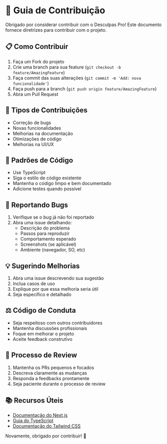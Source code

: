 # 🤝 Guia de Contribuição

Obrigado por considerar contribuir com o Desculpas Pro! Este documento fornece diretrizes para contribuir com o projeto.

## 📋 Como Contribuir

1. Faça um Fork do projeto
2. Crie uma branch para sua feature (`git checkout -b feature/AmazingFeature`)
3. Faça commit das suas alterações (`git commit -m 'Add: nova funcionalidade'`)
4. Faça push para a branch (`git push origin feature/AmazingFeature`)
5. Abra um Pull Request

## 🎯 Tipos de Contribuições

- Correção de bugs
- Novas funcionalidades
- Melhorias na documentação
- Otimizações de código
- Melhorias na UI/UX

## 📝 Padrões de Código

- Use TypeScript
- Siga o estilo de código existente
- Mantenha o código limpo e bem documentado
- Adicione testes quando possível

## 🐛 Reportando Bugs

1. Verifique se o bug já não foi reportado
2. Abra uma issue detalhando:
   - Descrição do problema
   - Passos para reproduzir
   - Comportamento esperado
   - Screenshots (se aplicável)
   - Ambiente (navegador, SO, etc)

## 💡 Sugerindo Melhorias

1. Abra uma issue descrevendo sua sugestão
2. Inclua casos de uso
3. Explique por que essa melhoria seria útil
4. Seja específico e detalhado

## ⚖️ Código de Conduta

- Seja respeitoso com outros contribuidores
- Mantenha discussões profissionais
- Foque em melhorar o projeto
- Aceite feedback construtivo

## 🔄 Processo de Review

1. Mantenha os PRs pequenos e focados
2. Descreva claramente as mudanças
3. Responda a feedbacks prontamente
4. Seja paciente durante o processo de review

## 📚 Recursos Úteis

- [Documentação do Next.js](https://nextjs.org/docs)
- [Guia do TypeScript](https://www.typescriptlang.org/docs/)
- [Documentação do Tailwind CSS](https://tailwindcss.com/docs)

Novamente, obrigado por contribuir! 🎉 